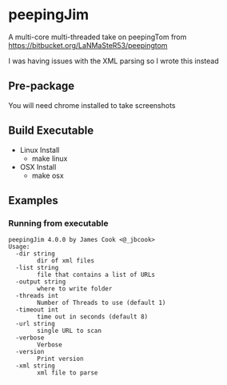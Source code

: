 # peepingJim

A multi-core multi-threaded take on peepingTom from https://bitbucket.org/LaNMaSteR53/peepingtom

I was having issues with the XML parsing so I wrote this instead

## Pre-package

You will need chrome installed to take screenshots

## Build Executable

* Linux Install
  * make linux
* OSX Install
  * make osx

## Examples

### Running from executable

```
peepingJim 4.0.0 by James Cook <@_jbcook>
Usage:
  -dir string
    	dir of xml files
  -list string
    	file that contains a list of URLs
  -output string
    	where to write folder
  -threads int
    	Number of Threads to use (default 1)
  -timeout int
    	time out in seconds (default 8)
  -url string
    	single URL to scan
  -verbose
    	Verbose
  -version
    	Print version
  -xml string
    	xml file to parse
```